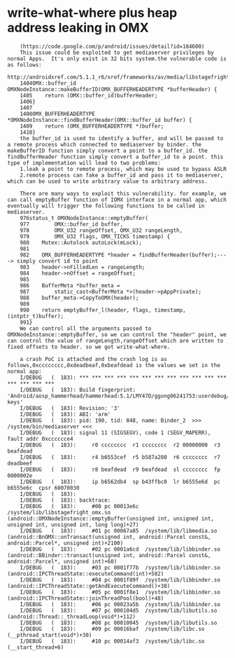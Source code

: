 # write-what-where plus heap address leaking in OMX
 		(https://code.google.com/p/android/issues/detail?id=184600)
		This issue could be exploited to get mediaserver privileges by normal Apps.  It's only exist in 32 bits system.the vulnerable code is as follows:
		http://androidxref.com/5.1.1_r6/xref/frameworks/av/media/libstagefright/omx/OMXNodeInstance.cpp#1404
		1404OMX::buffer_id OMXNodeInstance::makeBufferID(OMX_BUFFERHEADERTYPE *bufferHeader) {
		1405    return (OMX::buffer_id)bufferHeader;
		1406}
		1407
		1408OMX_BUFFERHEADERTYPE *OMXNodeInstance::findBufferHeader(OMX::buffer_id buffer) {
		1409    return (OMX_BUFFERHEADERTYPE *)buffer;
		1410}
		the buffer_id is used to identify a buffer, and will be passed to a remote process which connected to mediaserver by binder. the makeBufferID function simply convert a point to a buffer_id. the findBufferHeader function simply convert a buffer_id to a point. this type of implementation will lead to two problems:
		1.leak a point to remote process, which may be used to bypass ASLR
		2.remote process can fake a buffer_id and pass it to mediaserver, which can be used to write arbitrary value to arbitrary address.
		
		There are many ways to exploit this vulnerability. for example, we can call emptyBuffer function of IOMX interface in a normal app, which eventually will trigger the following functions to be called in mediaserver.
		976status_t OMXNodeInstance::emptyBuffer(
		977        OMX::buffer_id buffer,
		978        OMX_U32 rangeOffset, OMX_U32 rangeLength,
		979        OMX_U32 flags, OMX_TICKS timestamp) {
		980    Mutex::Autolock autoLock(mLock);
		981
		982    OMX_BUFFERHEADERTYPE *header = findBufferHeader(buffer);----> simply convert id to point
		983    header->nFilledLen = rangeLength;
		984    header->nOffset = rangeOffset;
		985
		986    BufferMeta *buffer_meta =
		987        static_cast<BufferMeta *>(header->pAppPrivate);
		988    buffer_meta->CopyToOMX(header);
		989
		990    return emptyBuffer_l(header, flags, timestamp, (intptr_t)buffer);
		991}
		We can control all the arguments passed to OMXNodeInstance::emptyBuffer, so we can control the "header" point, we can control the value of rangeLength,rangeOffset which are written to fixed offsets to header. so we got write-what-where.
		
		a crash PoC is attached and the crash log is as follows,0xcccccccc,0xdeadbeaf,0xbeafdead is the values we set in the normal app:
		I/DEBUG   (  183): *** *** *** *** *** *** *** *** *** *** *** *** *** *** *** ***
		I/DEBUG   (  183): Build fingerprint: 'Android/aosp_hammerhead/hammerhead:5.1/LMY47D/ggong06241753:userdebug/test-keys'
		I/DEBUG   (  183): Revision: '3'
		I/DEBUG   (  183): ABI: 'arm'
		I/DEBUG   (  183): pid: 190, tid: 848, name: Binder_2  >>> /system/bin/mediaserver <<<
		I/DEBUG   (  183): signal 11 (SIGSEGV), code 1 (SEGV_MAPERR), fault addr 0xcccccce4
		I/DEBUG   (  183):     r0 cccccccc  r1 cccccccc  r2 00000000  r3 beafdead
		I/DEBUG   (  183):     r4 b6553cef  r5 b587a280  r6 cccccccc  r7 deadbeef
		I/DEBUG   (  183):     r8 beafdead  r9 beafdead  sl cccccccc  fp 0000002e
		I/DEBUG   (  183):     ip b6562db4  sp b43ffbc0  lr b6555e6d  pc b6555e6c  cpsr 60070030
		I/DEBUG   (  183): 
		I/DEBUG   (  183): backtrace:
		I/DEBUG   (  183):     #00 pc 00013e6c  /system/lib/libstagefright_omx.so (android::OMXNodeInstance::emptyBuffer(unsigned int, unsigned int, unsigned int, unsigned int, long long)+27)
		I/DEBUG   (  183):     #01 pc 00067a85  /system/lib/libmedia.so (android::BnOMX::onTransact(unsigned int, android::Parcel const&, android::Parcel*, unsigned int)+2100)
		I/DEBUG   (  183):     #02 pc 0001a6cd  /system/lib/libbinder.so (android::BBinder::transact(unsigned int, android::Parcel const&, android::Parcel*, unsigned int)+60)
		I/DEBUG   (  183):     #03 pc 0001f77b  /system/lib/libbinder.so (android::IPCThreadState::executeCommand(int)+582)
		I/DEBUG   (  183):     #04 pc 0001f89f  /system/lib/libbinder.so (android::IPCThreadState::getAndExecuteCommand()+38)
		I/DEBUG   (  183):     #05 pc 0001f8e1  /system/lib/libbinder.so (android::IPCThreadState::joinThreadPool(bool)+48)
		I/DEBUG   (  183):     #06 pc 00023a5b  /system/lib/libbinder.so
		I/DEBUG   (  183):     #07 pc 000104d5  /system/lib/libutils.so (android::Thread::_threadLoop(void*)+112)
		I/DEBUG   (  183):     #08 pc 00010045  /system/lib/libutils.so
		I/DEBUG   (  183):     #09 pc 00016baf  /system/lib/libc.so (__pthread_start(void*)+30)
		I/DEBUG   (  183):     #10 pc 00014af3  /system/lib/libc.so (__start_thread+6)
